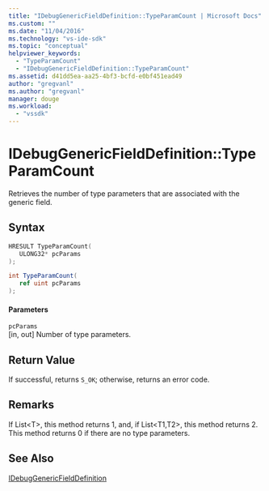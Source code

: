```yaml
---
title: "IDebugGenericFieldDefinition::TypeParamCount | Microsoft Docs"
ms.custom: ""
ms.date: "11/04/2016"
ms.technology: "vs-ide-sdk"
ms.topic: "conceptual"
helpviewer_keywords: 
  - "TypeParamCount"
  - "IDebugGenericFieldDefinition::TypeParamCount"
ms.assetid: d41dd5ea-aa25-4bf3-bcfd-e0bf451ead49
author: "gregvanl"
ms.author: "gregvanl"
manager: douge
ms.workload: 
  - "vssdk"
---
```

# IDebugGenericFieldDefinition::TypeParamCount
Retrieves the number of type parameters that are associated with the generic field.  
  
## Syntax  
  
```cpp  
HRESULT TypeParamCount(  
   ULONG32* pcParams  
);  
```  
  
```csharp  
int TypeParamCount(  
   ref uint pcParams  
);  
```  
  
#### Parameters  
 `pcParams`  
 [in, out] Number of type parameters.  
  
## Return Value  
 If successful, returns `S_OK`; otherwise, returns an error code.  
  
## Remarks  
 If List\<T>, this method returns 1, and, if List\<T1,T2>, this method returns 2. This method returns 0 if there are no type parameters.  
  
## See Also  
 [IDebugGenericFieldDefinition](../../../extensibility/debugger/reference/idebuggenericfielddefinition.md)